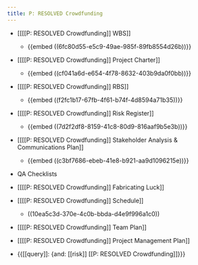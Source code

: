 ```yaml
---
title: P: RESOLVED Crowdfunding
---
```


- [[[[P: RESOLVED Crowdfunding]] WBS]]
	 - {{embed  ((6fc80d55-e5c9-49ae-985f-89fb8554d26b))}}

- [[[[P: RESOLVED Crowdfunding]] Project Charter]]
	 - {{embed  ((cf041a6d-e654-4f78-8632-403b9da0f0bb))}}

- [[[[P: RESOLVED Crowdfunding]] RBS]]
	 - {{embed  ((f2fc1b17-67fb-4f61-b74f-4d8594a71b35))}}

- [[[[P: RESOLVED Crowdfunding]] Risk Register]]
	 - {{embed  ((7d2f2df8-8159-41c8-80d9-816aaf9b5e3b))}}

- [[[[P: RESOLVED Crowdfunding]] Stakeholder Analysis & Communications Plan]]
	 - {{embed  ((c3bf7686-ebeb-41e8-b921-aa9d1096215e))}}

- QA Checklists

- [[[[P: RESOLVED Crowdfunding]] Fabricating Luck]]

- [[[[P: RESOLVED Crowdfunding]] Schedule]]
	 - ((10ea5c3d-370e-4c0b-bbda-d4e9f996a1c0))

- [[[[P: RESOLVED Crowdfunding]] Team Plan]]

- [[[[P: RESOLVED Crowdfunding]] Project Management Plan]]

- {{[[query]]: {and: [[risk]] [[P: RESOLVED Crowdfunding]]}}}
